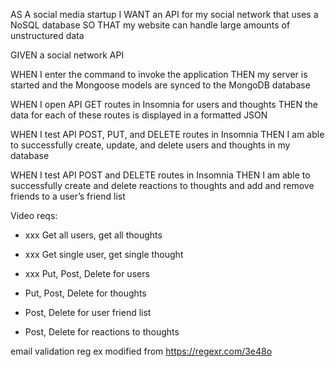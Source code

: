 AS A social media startup
I WANT an API for my social network that uses a NoSQL database
SO THAT my website can handle large amounts of unstructured data

GIVEN a social network API

WHEN I enter the command to invoke the application
THEN my server is started and the Mongoose models are synced to the MongoDB database

WHEN I open API GET routes in Insomnia for users and thoughts
THEN the data for each of these routes is displayed in a formatted JSON

WHEN I test API POST, PUT, and DELETE routes in Insomnia
THEN I am able to successfully create, update, and delete users and thoughts in my database

WHEN I test API POST and DELETE routes in Insomnia
THEN I am able to successfully create and delete reactions to thoughts and add and remove friends to a user’s friend list

Video reqs:

- xxx Get all users, get all thoughts

- xxx Get single user, get single thought

- xxx Put, Post, Delete for users

- Put, Post, Delete for thoughts

- Post, Delete for user friend list

- Post, Delete for reactions to thoughts

email validation reg ex modified from https://regexr.com/3e48o
